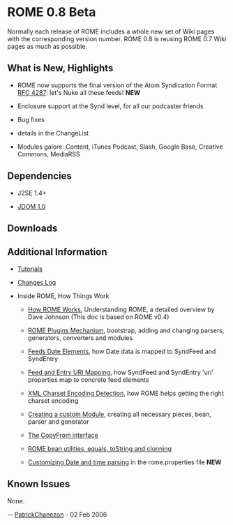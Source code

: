 # ROME 0.8 Beta


Normally each release of ROME includes a whole new set of Wiki pages with the corresponding version number. ROME 0.8 is reusing ROME 0.7 Wiki pages as much as possible.


## What is New, Highlights


 
* ROME now supports the final version of the Atom Syndication Format [RFC 4287](http://www.ietf.org/rfc/rfc4287): let's Nuke all these feeds! **NEW**
 
* Enclosure support at the Synd level, for all our podcaster friends
 
* Bug fixes
 
* details in the ChangeList
 
* Modules galore: Content, iTunes Podcast, Slash, Google Base, Creative Commons, MediaRSS
 

## Dependencies


 
* J2SE 1.4\+
 
* [JDOM 1.0](http://www.jdom.org/)
 

## Downloads


## Additional Information 


 
* [Tutorials](../RssAndAtOMUtilitiEsROMEV0.5AndAboveTutorialsAndArticles/index.html)
 
* [Changes Log](../ChangeLog.html)
 
* Inside ROME, How Things Work 
 
    * [How ROME Works](../HowRomeWorks/index.html), Understanding ROME, a detailed overview by Dave Johnson (This doc is based on ROME v0.4)
 
    * [ROME Plugins Mechanism](../RssAndAtOMUtilitiEsROMEV0.5AndAboveTutorialsAndArticles/RssAndAtOMUtilitiEsROMEPluginsMechanism.html), bootstrap, adding and changing parsers, generators, converters and modules
 
    * [Feeds Date Elements](../RssAndAtOMUtilitiEsROMEV0.5AndAboveTutorialsAndArticles/FeedsDateElementsMappingToSyndFeedAndSyndEntry.html), how Date data is mapped to SyndFeed and SyndEntry
 
    * [Feed and Entry URI Mapping](../RssAndAtOMUtilitiEsROMEV0.5AndAboveTutorialsAndArticles/FeedAndEntryURIMappingHowSyndFeedAndSyndEntryUriPropertiesMapToRSSAndAtomElements.html), how SyndFeed and SyndEntry 'uri' properties map to concrete feed elements
 
    * [XML Charset Encoding Detection](../RssAndAtOMUtilitiEsROMEV0.5AndAboveTutorialsAndArticles/XMLCharsetEncodingDetectionHowRssAndAtOMUtilitiEsROMEHelpsGettingTheRightCharsetEncoding.html), how ROME helps getting the right charset encoding
 
    * [Creating a custom Module](../RssAndAtOMUtilitiEsROMEV0.5AndAboveTutorialsAndArticles/RssAndAtOMUtilitiEsROMEV0.5TutorialDefiningACustomModuleBeanParserAndGenerator.html), creating all necessary pieces, bean, parser and generator
 
    * [The CopyFrom interface](../RssAndAtOMUtilitiEsROMEV0.5AndAboveTutorialsAndArticles/TheCopyFromInterface.html)
 
    * [ROME bean utilities, equals, toString and clonning](../RssAndAtOMUtilitiEsROMEV0.5AndAboveTutorialsAndArticles/UnderstandingRssAndAtOMUtilitiEsROMEBeanUtilities.html)
 
    * [Customizing Date and time parsing](../RssAndAtOMUtiliEsROMEV0.7DateAndTimeParsing.html) in the rome.properties file **NEW**
 
 
 

## Known Issues



None.



\-\- [PatrickChanezon](http://wiki.java.net/twiki/bin/view/Main/PatrickChanezon) \- 02 Feb 2006


